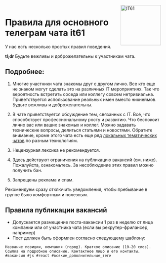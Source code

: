 <a href="https://it61.info/">
    <img align="right" alt="IT61" title="Ростовское IT-сообщество" src="https://i.imgur.com/CMmIBBu.png" width="130">
</a>

# Правила для основного телеграм чата it61
У нас есть несколько простых правил поведения. 

**tl;dr** Будьте вежливы и доброжелательны к участникам чата.

## Подробнее:
1. Многие участники чата знакомы друг с другом лично. Все кто еще не знаком могут сделать это на различных IT мероприятиях. Так что вероятность встретить соседа или коллегу совсем нетривиальна. Приветствуется использование реальных имен вместо никнеймов. Будьте вежливы и доброжелательны. 

2. В чате приветствуется обсуждение тем, связанных с IT. Всё, что способствует профессиональному росту и развитию. Что беспокоит лично вас или ваших знакомых и коллег. Можно задавать технические вопросы, делиться статьями и новостями. Обратите внимание, кроме этого чата есть еще ряд [локальных тематических чатов](../master/tg_chats.md) по разным технологиям. 

3. Нецензурная лексика не рекомендуется.

4. Здесь действуют ограничения на публикацию вакансий (см. ниже). Пожалуйста, ознакомьтесь. За несоблюдение этих правил можно получить бан.

5. Запрещены реклама и спам. 

Рекомендуем сразу отключить уведомления, чтобы пребывание в группе было комфортным и полезным.

## Правила публикации вакансий

- Допускается размещение поста-вакансии 1 раз в неделю от лица компании или от участника чата (если вы рекрутер-фрилансер, например)
- Пост должен быть оформлен согласно следующему шаблону:

```
Название позиции, компания (город). Краткое описание (10-20 слов). Ссылка на подробное описание. Контактное лицо и его контакты.
#вакансия #js #react #всякие_дополнительные_теги
```